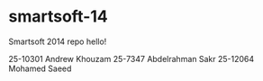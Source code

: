 smartsoft-14
============

Smartsoft 2014 repo
hello!

25-10301 Andrew Khouzam
25-7347 Abdelrahman Sakr
25-12064 Mohamed Saeed

